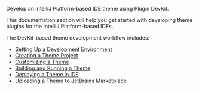 [//]: # (title: Developing a Theme)

<!-- Copyright 2000-2022 JetBrains s.r.o. and contributors. Use of this source code is governed by the Apache 2.0 license. -->

<link-summary>Develop an IntelliJ Platform-based IDE theme using Plugin DevKit.</link-summary>

This documentation section will help you get started with developing theme plugins for the IntelliJ Platform-based IDEs.

The DevKit-based theme development workflow includes:

* [Setting Up a Development Environment](setting_up_theme_environment.md)
* [Creating a Theme Project](creating_theme_project.md)
* [Customizing a Theme](themes_customize.md)
* [Building and Running a Theme](running_and_debugging_a_theme.md)
* [Deploying a Theme in IDE](deploying_theme.md)
* [Uploading a Theme to JetBrains Marketplace](publishing_plugin.md#uploading-a-plugin-to-jetbrains-marketplace)
